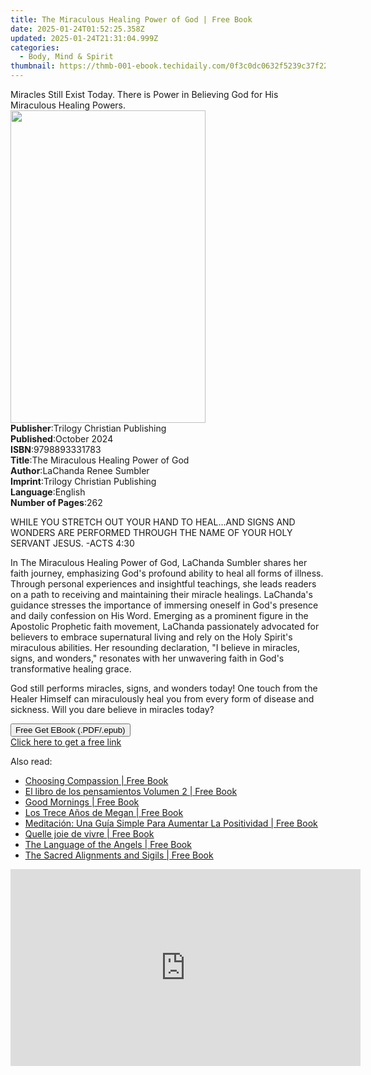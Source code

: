 ```yaml
---
title: The Miraculous Healing Power of God | Free Book
date: 2025-01-24T01:52:25.358Z
updated: 2025-01-24T21:31:04.999Z
categories:
  - Body, Mind & Spirit
thumbnail: https://thmb-001-ebook.techidaily.com/0f3c0dc0632f5239c37f22ed5fb87e18e8ae2ce6202eccb8705faef7783c925a.jpg
---
```

<main id="book-container">
  <div class="flex flex-col">
    <div class="book-brief flex-1 py-6 px-4 sm:p-6 md:py-10 md:px-8">
      <!-- brief-->
      <div class="book-brief-main">
        Miracles Still Exist Today. There is Power in Believing God for His
        Miraculous Healing Powers.
      </div>
    </div>
    <div
      class="book-meta-info flex-1 grid gap-4 col-start-1 col-end-3 row-start-1 sm:mb-6 sm:grid-cols-4 lg:gap-6 lg:col-start-2 lg:row-end-6 lg:row-span-6 lg:mb-0"
    >
      <div
        class="book-meta-info-left place-content-center mt-4 p-4 text-sm leading-6 col-start-2 col-span-2 dark:text-slate-400"
      >
        <img
          class="w-full h-500 object-cover rounded-lg sm:h-255 sm:col-span-2 lg:col-span-full"
          src="https://img-001-ebook.techidaily.com/2aa8c732d6cf62bce66ad0e0059152fe78f9891deb5229eaf92c0e30ad7cc711.jpg"
          alt=""
          width="312"
          height="500"
        />
      </div>
      <div
        class="book-meta-info-right mt-2 col-start-1 row-start-2 col-span-3 self-center"
      >
        <!-- meta data  -->
        <div class="flex flex-col px-4 md:px-8">
          <div class="flex-1">
            <strong>Publisher</strong>:<span class="px-2"
              >Trilogy Christian Publishing</span
            >
          </div>
          <div class="flex-1">
            <strong>Published</strong>:<span class="px-2">October 2024</span>
          </div>
          <div class="flex-1">
            <strong>ISBN</strong>:<span class="px-2">9798893331783</span>
          </div>
          <div class="flex-1">
            <strong>Title</strong>:<span class="px-2"
              >The Miraculous Healing Power of God</span
            >
          </div>
          <div class="flex-1">
            <strong>Author</strong>:<span class="px-2"
              >LaChanda Renee Sumbler</span
            >
          </div>
          <div class="flex-1">
            <strong>Imprint</strong>:<span class="px-2"
              >Trilogy Christian Publishing</span
            >
          </div>
          <div class="flex-1">
            <strong>Language</strong>:<span class="px-2">English</span>
          </div>
          <div class="flex-1">
            <strong>Number of Pages</strong>:<span class="px-2">262</span>
          </div>
        </div>
      </div>
    </div>
    <div class="book-description flex-1 py-6 px-4 sm:p-6 md:py-10 md:px-8">
      <div class="book-description-main">
        <div accordion-content="" id="description">
          <p>
            WHILE YOU STRETCH OUT YOUR HAND TO HEAL...AND SIGNS AND WONDERS ARE
            PERFORMED THROUGH THE NAME OF YOUR HOLY SERVANT JESUS. -ACTS 4:30
          </p>
          <p>
            In The Miraculous Healing Power of God, LaChanda Sumbler shares her
            faith journey, emphasizing God's profound ability to heal all forms
            of illness. Through personal experiences and insightful teachings,
            she leads readers on a path to receiving and maintaining their
            miracle healings. LaChanda's guidance stresses the importance of
            immersing oneself in God's presence and daily confession on His
            Word. Emerging as a prominent figure in the Apostolic Prophetic
            faith movement, LaChanda passionately advocated for believers to
            embrace supernatural living and rely on the Holy Spirit's miraculous
            abilities. Her resounding declaration, "I believe in miracles,
            signs, and wonders," resonates with her unwavering faith in God's
            transformative healing grace.
          </p>
          <p>
            God still performs miracles, signs, and wonders today! One touch
            from the Healer Himself can miraculously heal you from every form of
            disease and sickness. Will you dare believe in miracles today?
          </p>
        </div>
        <div class="accordion-fader"></div>
      </div>
    </div>
    <div class="book-excerpts flex-1 py-6 px-4 sm:p-6 md:py-10 md:px-8"></div>
    <div
      class="book-about-author flex-1 py-6 px-4 sm:p-6 md:py-10 md:px-8"
    ></div>
    <div class="book-free-get flex-1 py-6 px-4 sm:p-6 md:py-10 md:px-8">
      <button
        id="btn-free-get"
        class="bg-blue-500 hover:bg-blue-700 text-white font-bold py-2 px-4 rounded"
      >
        Free Get EBook (.PDF/.epub)
      </button>
      <div id="countdown-display" class="px-2 text-lg mt-2"></div>
      <a
        id="free-link"
        class="hidden bg-blue-500 hover:bg-blue-700 text-white font-bold py-2 px-4 rounded"
        href="https://www.ebooks.com/en-us/book/211447429/the-miraculous-healing-power-of-god/lachanda-renee-sumbler/"
        target="_blank"
        >Click here to get a free link</a
      >
    </div>
    <script>
      let countdownTime = 0;
      let countdownInterval = null;
      document
        .getElementById('btn-free-get')
        .addEventListener('click', startCountdown);
      function startCountdown() {
        countdownTime = new Date().getTime() + 60000 * 3;
        countdownInterval = setInterval(updateCountdown, 1000);
        document.getElementById('btn-free-get').disabled = true;
        document
          .getElementById('btn-free-get')
          .classList.add('bg-gray-500', 'cursor-not-allowed');
      }
      function updateCountdown() {
        let currentTime = new Date().getTime();
        let timeLeft = countdownTime - currentTime;
        let secondsLeft = Math.floor(timeLeft / 1000);
        document.getElementById('countdown-display').innerHTML =
          `Remaining time: ${secondsLeft} seconds.`;
        if (secondsLeft <= 0) {
          clearInterval(countdownInterval);
          document.getElementById('btn-free-get').classList.add('hidden');
          document.getElementById('free-link').classList.remove('hidden');
          document.getElementById('countdown-display').innerHTML = '';
        }
      }
    </script>
  </div>
</main>

<ins class="adsbygoogle"
      style="display:block"
      data-ad-client="ca-pub-7571918770474297"
      data-ad-slot="8358498916"
      data-ad-format="auto"
      data-full-width-responsive="true"></ins>
    

<span class="atpl-alsoreadstyle">Also read:</span>
<div><ul>
<li><a href="https://novels-ebooks.techidaily.com/209602229-9780834842229-choosing-compassion/"><u>Choosing Compassion | Free Book</u></a></li>
<li><a href="https://novels-ebooks.techidaily.com/209601377-9781547568727-el-libro-de-los-pensamientos-volumen-2/"><u>El libro de los pensamientos Volumen 2 | Free Book</u></a></li>
<li><a href="https://novels-ebooks.techidaily.com/209602686-9781856754194-good-mornings/"><u>Good Mornings | Free Book</u></a></li>
<li><a href="https://novels-ebooks.techidaily.com/209601320-9781547570072-los-trece-anos-de-megan/"><u>Los Trece Años de Megan | Free Book</u></a></li>
<li><a href="https://novels-ebooks.techidaily.com/209601288-9781547570027-meditacion-una-guia-simple-para-aumentar-la-positividad/"><u>Meditación: Una Guía Simple Para Aumentar La Positividad | Free Book</u></a></li>
<li><a href="https://novels-ebooks.techidaily.com/209601408-9781547567867-quelle-joie-de-vivre/"><u>Quelle joie de vivre | Free Book</u></a></li>
<li><a href="https://novels-ebooks.techidaily.com/209598817-9780285641211-the-language-of-the-angels/"><u>The Language of the Angels | Free Book</u></a></li>
<li><a href="https://novels-ebooks.techidaily.com/209602260-9781623174224-the-sacred-alignments-and-sigils/"><u>The Sacred Alignments and Sigils | Free Book</u></a></li>
</ul></div>

<!-- affiliate ads begin -->
<iframe width="560" height="315" src="https://www.youtube.com/embed/n4cc4BSqJls?si=Hkd9vwQDqeCGN7XG" title="YouTube video player" frameborder="0" allow="accelerometer; autoplay; clipboard-write; encrypted-media; gyroscope; picture-in-picture; web-share" referrerpolicy="strict-origin-when-cross-origin" allowfullscreen></iframe>
<!-- affiliate ads end -->

